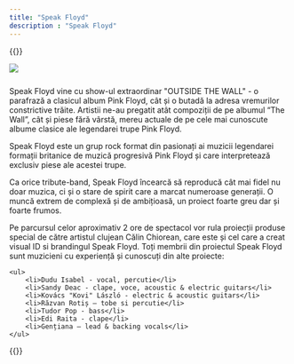 ```yaml
---
title: "Speak Floyd"
description : "Speak Floyd"
---
```


{{<rawhtml>}}
<div style="margin-bottom: 25px; display: flex; justify-content: center; align-items: center; overflow: hidden">
	<img src="/images/speak floyd.webp" style="min-width: 100%; min-height: 100%;"/>
</div>

<p>
	Speak Floyd vine cu show-ul extraordinar "OUTSIDE THE WALL" - o parafrază a clasicul album Pink Floyd, cât și o butadă la adresa vremurilor constrictive trăite. Artistii ne-au pregatit atât compoziții de pe albumul “The Wall”, cât și piese fără vârstă, mereu actuale de pe cele mai cunoscute albume clasice ale legendarei trupe Pink Floyd. 
</p>
<p>
	Speak Floyd este un grup rock format din pasionați ai muzicii legendarei formații britanice de muzică progresivă Pink Floyd și care interpretează exclusiv piese ale acestei trupe.
</p>
<p>
	Ca orice tribute-band, Speak Floyd încearcă să reproducă cât mai fidel nu doar muzica, ci și o stare de spirit care a marcat numeroase generații. O muncă extrem de complexă și de ambițioasă, un proiect foarte greu dar și foarte frumos.
</p>
<p>
	Pe parcursul celor aproximativ 2 ore de spectacol vor rula proiecții produse special de către artistul clujean Călin Chiorean, care este și cel care a creat visual ID si brandingul Speak Floyd. Toți membrii din proiectul Speak Floyd sunt muzicieni cu experiență și cunoscuți din alte proiecte:

	<ul>
		<li>Dudu Isabel - vocal, percutie</li>
		<li>Sandy Deac - clape, voce, acoustic & electric guitars</li>
		<li>Kovács "Kovi" László - electric & acoustic guitars</li>
		<li>Răzvan Rotiș – tobe si percutie</li>
		<li>Tudor Pop - bass</li>
		<li>Edi Raita - clape</li>
		<li>Gențiana – lead & backing vocals</li>
	</ul>
</p>


{{</rawhtml>}}

